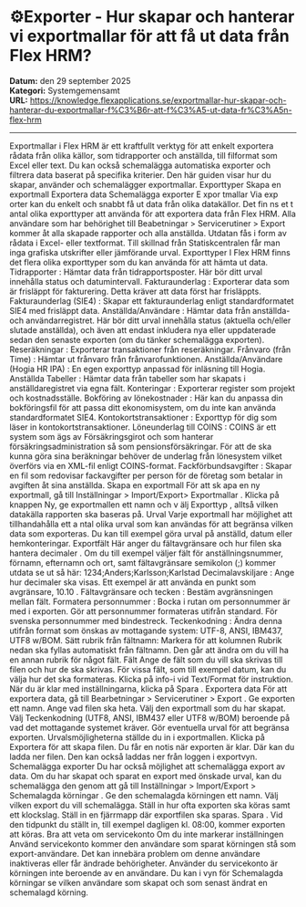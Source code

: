 # ⚙️Exporter - Hur skapar och hanterar vi exportmallar för att få ut data från Flex HRM?

**Datum:** den 29 september 2025  
**Kategori:** Systemgemensamt  
**URL:** https://knowledge.flexapplications.se/exportmallar-hur-skapar-och-hanterar-du-exportmallar-f%C3%B6r-att-f%C3%A5-ut-data-fr%C3%A5n-flex-hrm

---

Exportmallar i Flex HRM är ett kraftfullt verktyg för att enkelt exportera rådata från olika källor, som tidrapporter och anställda, till filformat som Excel eller text. Du kan också schemalägga automatiska exporter och filtrera data baserat på specifika kriterier. Den här guiden visar hur du skapar, använder och schemalägger exportmallar.
Exporttyper
Skapa en exportmall
Exportera data
Schemalägga exporter
E
xpor
tmallar
Via exp
orter kan du enkelt och snabbt få ut data från olika datakällor.
Det fin
ns et
t antal olika exporttyper att använda för att exportera data från Flex HRM.
Alla användare som har behörighet till
Beabetningar > Servicerutiner > Export
kommer åt alla skapade rapporter och alla anställda.
Utdatan fås i form av rådata i Excel- eller textformat. Till skillnad från Statiskcentralen får man inga grafiska utskrifter eller jämförande urval.
Exporttyper
I Flex HRM finns det flera olika exporttyper som du kan använda för att hämta ut data.
Tidrapporter
: Hämtar data från tidrapportsposter. Här bör ditt urval innehålla status och datumintervall.
Fakturaunderlag
: Exporterar data som är frisläppt för fakturering. Detta kräver att data först har frisläppts.
Fakturaunderlag (SIE4)
: Skapar ett fakturaunderlag enligt standardformatet SIE4 med frisläppt data.
Anställda/Användare
: Hämtar data från anställda- och användarregistret. Här bör ditt urval innehålla status (aktuella och/eller slutade anställda), och även att endast inkludera nya eller uppdaterade sedan den senaste exporten (om du tänker schemalägga exporten).
Reseräkningar
: Exporterar transaktioner från reseräkningar.
Frånvaro (från Time)
: Hämtar ut frånvaro från frånvarofunktionen.
Anställda/Användare (Hogia HR IPA)
: En egen exporttyp anpassad för inläsning till Hogia.
Anställda Tabeller
: Hämtar data från tabeller som har skapats i anställdaregistret via egna fält.
Konteringar
: Exporterar register som projekt och kostnadsställe.
Bokföring av lönekostnader
: Här kan du anpassa din bokföringsfil för att passa ditt ekonomisystem, om du inte kan använda standardformatet SIE4.
Kontokortstransaktioner
: Exporttyp för dig som läser in kontokortstransaktioner.
Löneunderlag till COINS
: COINS är ett system som ägs av Försäkringsgirot och som hanterar försäkringsadministration så som pensionsförsäkringar. För att de ska kunna göra sina beräkningar behöver de underlag från lönesystem vilket överförs via en XML-fil enligt COINS-format.
Fackförbundsavgifter
: Skapar en fil som redovisar fackavgifter per person för de företag som betalar in avgiften åt sina anställda.
Skapa en exportmall
För
att sk
apa en ny exportmall, gå till
Inställningar > Import/Export> Exportmallar
.
Klicka på knappen
Ny,
ge exportmallen ett namn och v
älj
Exporttyp
, alltså vilken datakälla rapporten ska baseras på.
Urval
Varje
exportmall har möjlighet att tillhandahålla ett a
ntal olika urval som kan användas för att begränsa vilken data som exporteras. Du kan till exempel göra urval på anställd, datum eller hemkonteringar.
Exportfält
Här anger du fältavgränsare och hur filen ska hantera decimaler
. Om du till exempel väljer fält för anställningsnummer, förnamn, efternamn och ort, samt fältavgränsare semikolon (;) kommer utdata se ut så här:
1234;Anders;Karlsson;Karlstad
Decimalavskiljare
: Ange hur decimaler ska visas. Ett exempel är att använda en punkt som avgränsare,
10.10
.
Fältavgränsare och tecken
: Bestäm avgränsningen mellan fält.
Formatera personnummer
: Bocka i rutan om personnummer är med i exporten. Gör att personnummer formateras utifrån standard. För svenska personnummer med bindestreck.
Teckenkodning
: Ändra denna utifrån format som önskas av mottagande system: UTF-8, ANSI, IBM437, UTF8 w/BOM.
Sätt rubrik från fältnamn:
Markera för att kolumnen
Rubrik
nedan ska fyllas automatiskt från fältnamn. Den går att ändra om du vill ha en annan rubrik för något fält.
Fält
Ange de fält som du vill ska skrivas till filen och hur de ska skrivas. För vissa fält, som till exempel datum, kan du välja hur det ska formateras. Klicka på info-i vid
Text/Format
för instruktion.
När du är klar med inställningarna, klicka på
Spara
.
Exportera data
För att exportera data, gå till
Bearbetningar >
Servicerutiner > Export
.
Ge exporten ett namn.
Ange vad filen ska heta.
Välj den exportmall som du har skapat.
Välj
Teckenkodning
(UTF8, ANSI, IBM437 eller UTF8 w/BOM) beroende på vad det mottagande systemet kräver.
Gör eventuella urval för att begränsa exporten. Urvalsmöjligheterna ställde du in i exportmallen.
Klicka på
Exportera
för att skapa filen.
Du får en notis när exporten är klar. Där kan du ladda ner filen. Den kan också laddas ner från loggen i exportvyn.
Schemalägga exporter
Du har också möjlighet att schemalägga export av data. Om du har skapat och sparat en export med önskade urval, kan du schemalägga den genom att gå till
Inställningar >
Import/Export > Schemalagda körningar
.
Ge den schemalagda körningen ett namn.
Välj vilken export du vill schemalägga.
Ställ in hur ofta exporten ska köras samt ett klockslag.
Ställ in en fjärrmapp där exportfilen ska sparas.
Spara
.
Vid den tidpunkt du ställt in, till exempel dagligen kl. 08:00, kommer exporten att köras.
Bra att veta om servicekonto
Om du inte markerar inställningen
Använd servicekonto
kommer den användare som sparat körningen stå som export-användare. Det kan innebära problem om denne användare inaktiveras eller får ändrade behörigheter.
Använder du servicekonto är körningen inte beroende av en användare.
Du kan i vyn för Schemalagda körningar se vilken användare som skapat och som senast ändrat en schemalagd körning.
